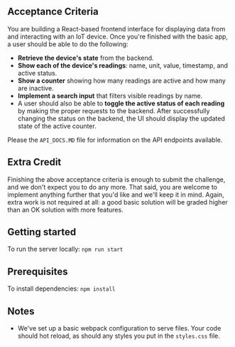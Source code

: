 ## Acceptance Criteria

You are building a React-based frontend interface for displaying data from and interacting with an IoT device. Once you're finished with the basic app, a user should be able to do the following:

* **Retrieve the device's state** from the backend.
* **Show each of the device's readings**: name, unit, value, timestamp, and active status.
* **Show a counter** showing how many readings are active and how many are inactive.
* **Implement a search input** that filters visible readings by name.
* A user should also be able to **toggle the active status of each reading** by making the proper requests to the backend. After successfully changing the status on the backend, the UI should display the updated state of the active counter.
 
Please the `API_DOCS.MD` file for information on the API endpoints available.

## Extra Credit

Finishing the above acceptance criteria is enough to submit the challenge, and we don't expect you to do any more. That said, you are welcome to implement anything further that you'd like and we'll keep it in mind. Again, extra work is not required at all: a good basic solution will be graded higher than an OK solution with more features. 

## Getting started

To run the server locally: ```npm run start```

## Prerequisites

To install dependencies: ```npm install```

## Notes
* We've set up a basic webpack configuration to serve files. Your code should hot reload, as should any styles you put in the `styles.css` file.
